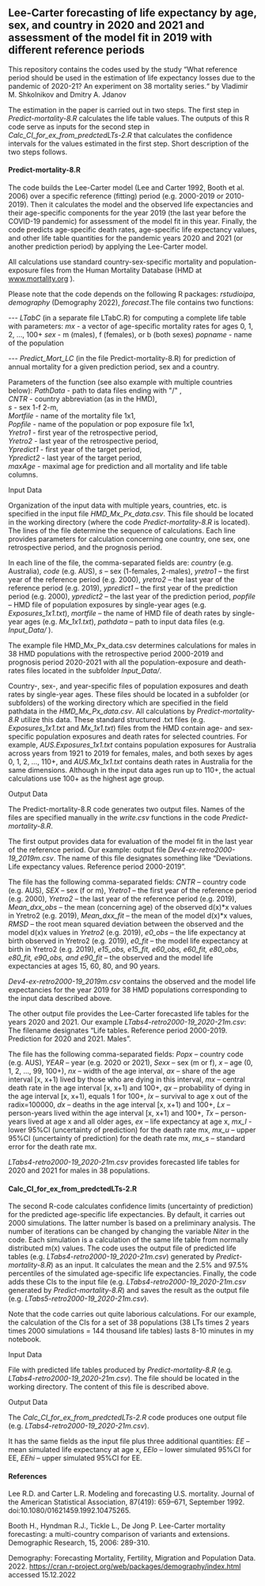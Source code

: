 ## Lee-Carter forecasting of life expectancy by age, sex, and country in 2020 and 2021 and assessment of the model fit in 2019 with different reference periods  

This repository contains the codes used by the study 
“What reference period should be used in the estimation of life expectancy losses due to the 
pandemic of 2020-21? An experiment on 38 mortality series.“ 
by Vladimir M. Shkolnikov and Dmitry A. Jdanov

The estimation in the paper is carried out in two steps. The first step in *Predict-mortality-8.R*
calculates the life table values. The outputs of this R code serve as inputs for the second step 
in *Calc_CI_for_ex_from_predctedLTs-2.R* that calculates the confidence intervals for the values 
estimated in the first step. Short description of the two steps follows.


#### Predict-mortality-8.R

The code builds the Lee-Carter model (Lee and Carter 1992, Booth et al. 2006) over a specific 
reference (fitting) period (e.g. 2000-2019 or 2010-2019). Then it calculates the model and the 
observed life expectancies and their age-specific components for the year 2019 (the last year 
before the COVID-19 pandemic) for assessment of the model fit in this year. Finally, the code 
predicts age-specific death rates, age-specific life expectancy values, and other life table 
quantities for the pandemic years 2020 and 2021 (or another prediction period) by applying 
the Lee-Carter model. 

All calculations use standard country-sex-specific mortality and population-exposure files 
from the Human Mortality Database (HMD at www.mortality.org ).  

Please note that the code depends on the following R packages: 
*rstudioipa*, *demography* (Demography 2022), *forecast*.The file contains two functions:  

--- *LTabC* (in a separate file LTabC.R) for computing a complete life table with parameters:
          *mx* - a vector of age-specific mortality rates for ages 0, 1, 2, …, 100+
          *sex* -  m (males), f (females), or b (both sexes)
          *popname*  - name of the population    

--- *Predict_Mort_LC* (in the file Predict-mortality-8.R) for prediction of annual mortality
     for a given prediction period, sex and a country.
     
Parameters of the function (see also example with multiple countries below):
   *PathData* - path to data files ending with "/" ,  
   *CNTR* - country abbreviation (as in the HMD),  
   *s* - sex 1-f  2-m,  
   *Mortfile* - name of the mortality file 1x1,  
   *Popfile* - name of the population or pop exposure file 1x1,  
   *Yretro1* - first year of the retrospective period,  
   *Yretro2* - last year of the retrospective period,  
   *Ypredict1* - first year of the target period,  
   *Ypredict2* - last year of the target period,  
   *maxAge* - maximal age for prediction and all mortality and life table columns.  

Input Data 

Organization of the input data with multiple years, countries, etc. is specified in the input 
file *HMD_Mx_Px_data.csv*. This file should be located in the working directory (where the code 
*Predict-mortality-8.R* is located). The lines of the file determine the sequence of calculations. 
Each line provides parameters for calculation concerning one country, one sex, one retrospective 
period, and the prognosis period. 

In each line of the file, the comma-separated fields are: 
    *country* (e.g. Australia), 
    *code* (e.g. AUS),
    *s* – sex (1-females, 2-males), 
    *yretro1* – the first year of the reference period (e.g. 2000), 
    *yretro2* – the last year of the reference period (e.g. 2019), 
    *ypredict1* – the first year of the prediction period (e.g. 2000), 
    *ypredict2* – the last year of the prediction period, 
    *popfile* – HMD file of population exposures by single-year ages (e.g. *Exposures_1x1.txt*), 
    *mortfile* – the name of HMD file of death rates by single-year ages (e.g. *Mx_1x1.txt*), 
    *pathdata* – path to input data files (e.g. *Input_Data/* ). 

The example file HMD_Mx_Px_data.csv determines calculations for males in 38 HMD populations with 
the retrospective period 2000-2019 and prognosis period 2020-2021 with all the population-exposure 
and death-rates files located in the subfolder *Input_Data/*.  

Country-, sex-, and year-specific files of population exposures and death rates by single-year ages. 
These files should be located in a subfolder (or subfolders) of the working directory which are specified 
in the field pathdata in the *HMD_Mx_Px_data.csv*. 
All calculations by *Predict-mortality-8.R* utilize this data. These standard structured .txt files (e.g. 
*Exposures_1x1.txt* and *Mx_1x1.txt*) files from the HMD contain age- and sex-specific population exposures 
and death rates for selected countries. For example, *AUS.Exposures_1x1.txt* contains population exposures 
for Australia across years from 1921 to 2019 for females, males, and both sexes by ages 0, 1, 2, …, 110+, 
and *AUS.Mx_1x1.txt* contains death rates in Australia for the same dimensions. Although in the input 
data ages run up to 110+, the actual calculations use 100+ as the highest age group.  

Output Data
     
The Predict-mortality-8.R code generates two output files. Names of the files are specified manually in the 
*write.csv* functions in the code *Predict-mortality-8.R*.

The first output provides data for evaluation of the model fit in the last year of the reference 
period. Our example: output file *Dev4-ex-retro2000-19_2019m.csv*.  The name of this file 
designates something like “Deviations. Life expectancy values. Reference period 2000-2019”. 

The file has the following comma-separated fields:
    *CNTR* – country code (e.g. AUS), 
    *SEX* – sex (f or m), 
    *Yretro1* – the first year of the reference period (e.g. 2000), 
    *Yretro2* – the last year of the reference period (e.g. 2019), 
    *Mean_dxx_obs* – the mean (concerning age) of the observed d(x)*x values in Yretro2 (e.g. 2019),
    *Mean_dxx_fit* – the mean of the model d(x)*x values, 
    *RMSD* – the root mean squared deviation between the observed and the model d(x)x values in
             *Yretro2* (e.g. 2019), 
    *e0_obs* – the life expectancy at birth observed in Yretro2 (e.g. 2019), 
    *e0_fit* – the model life expectancy at birth in Yretro2 (e.g. 2019),
    *e15_obs, e15_fit, e60_obs, e60_fit, e80_obs, e80_fit, e90_obs, and e90_fit* – the observed 
      and the model life expectancies at ages 15, 60, 80, and 90 years. 

*Dev4-ex-retro2000-19_2019m.csv* contains the observed and the model life expectancies for the 
year 2019 for 38 HMD populations corresponding to the input data described above.
 
The other output file provides the Lee-Carter forecasted life tables for the years 2020 and 2021. 
Our example *LTabs4-retro2000-19_2020-21m.csv*: The filename designates “Life tables. Reference 
period 2000-2019. Prediction for 2020 and 2021. Males”. 

The file has the following comma-separated fields:
    *Popx* – country code (e.g. AUS),
    *YEAR* – year (e.g. 2020 or 2021),
    *Sexx* – sex (m or f),
    *x* – age (0, 1, 2, …, 99, 100+),
    *nx* – width of the age interval,
    *ax* – share of the age interval [x, x+1) lived by those who are dying in this interval, 
    *mx* – central death rate in the age interval [x, x+1) and 100+,
    *qx* – probability of dying in the age interval [x, x+1), equals 1 for 100+,
    *lx* – survival to age x out of the radix=100000,
    *dx* – deaths in the age interval [x, x+1) and 100+,
    *Lx* – person-years lived within the age interval [x, x+1) and 100+,
    *Tx* – person-years lived at age x and all older ages,
    *ex* – life expectancy at age x,
    *mx_l* - lower 95%CI (uncertainty of prediction) for the death rate mx,
    *mx_u* – upper 95%CI (uncertainty of prediction) for the death rate mx, 
    *mx_s* – standard error for the death rate mx.

*LTabs4-retro2000-19_2020-21m.csv* provides forecasted life tables for 2020 and 2021 for males 
in 38 populations.  


#### Calc_CI_for_ex_from_predctedLTs-2.R    

The second R-code calculates confidence limits (uncertainty of prediction) for the predicted 
age-specific life expectancies. By default, it carries out 2000 simulations. The latter number îs 
based on a preliminary analysis. The number of iterations can be changed by changing the variable *Niter*
in the code. 
Each simulation is a calculation of the same life table from normally distributed m(x) values. 
The code uses the output file of predicted life tables (e.g. *LTabs4-retro2000-19_2020-21m.csv*)
generated by *Predict-mortality-8.R*) as an input. It calculates the mean and the 2.5% and 97.5%
percentiles of the simulated age-specific life expectancies. Finally, the code adds these CIs to the 
input file (e.g. *LTabs4-retro2000-19_2020-21m.csv* generated by *Predict-mortality-8.R*) and saves 
the result as the output file (e.g. *LTabs5-retro2000-19_2020-21m.csv*). 

Note that the code carries out quite laborious calculations. For our example, the calculation 
of the CIs for a set of 38 populations (38 LTs times 2 years times 2000 simulations = 144 thousand 
life tables) lasts 8-10 minutes in my notebook.          

Input Data

File with predicted life tables produced by *Predict-mortality-8.R* (e.g. *LTabs4-retro2000-19_2020-21m.csv*).
The file should be located in the working directory. The content of this file is described above.  

Output Data
     
The *Calc_CI_for_ex_from_predctedLTs-2.R* code produces one output file (e.g. *LTabs4-retro2000-19_2020-21m.csv*).

It has the same fields as the input file plus three additional quantities:
    *EE* – mean simulated life expectancy at age x,
    *EElo* – lower simulated 95%CI for EE,
    *EEhi* – upper simulated 95%CI for EE. 

#### References

Lee R.D. and Carter L.R. Modeling and forecasting U.S. mortality. Journal of the American Statistical 
Association, 87(419): 659–671, September 1992. doi:10.1080/01621459.1992.10475265.

Booth H., Hyndman R.J., Tickle L., De Jong P. Lee-Carter mortality forecasting: a multi-country comparison 
of variants and extensions. Demographic Research, 15, 2006: 289-310.

Demography: Forecasting Mortality, Fertility, Migration and Population Data. 2022.
https://cran.r-project.org/web/packages/demography/index.html accessed 15.12.2022






